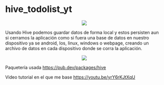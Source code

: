 # hive_todolist_yt
<div align="center">
  <img src="https://github.com/kei-kusanagi/hive_contact_list/assets/93227096/0e64947a-8ae7-4d80-92a4-d8b4260281ac">
</div>


Usando Hive podemos guardar datos de forma local y estos persisten aun si cerramos la aplicación como si fuera una base de datos en nuestro dispositivo ya se android, Ios, linux, windows o webpage, creando un archivo de datos en cada dispositivo donde se corra la aplicación.

<div align="center">
  <img src="https://github.com/kei-kusanagi/hive_contact_list/assets/93227096/e3226710-e179-4e96-8022-f6a0aa5ae282">
</div>




Paquetería usada https://pub.dev/packages/hive

Video tutorial en el que me base  https://youtu.be/yrY6rKJtXqU

